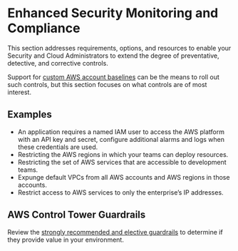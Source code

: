 # Enhanced Security Monitoring and Compliance

This section addresses requirements, options, and resources to enable your Security and Cloud Administrators to extend the degree of preventative, detective, and corrective controls.

Support for [custom AWS account baselines](./2-3-custom-account-baselines.md) can be the means to roll out such controls, but this section focuses on what controls are of most interest.

## Examples

* An application requires a named IAM user to access the AWS platform with an API key and secret, configure additional alarms and logs when these credentials are used.
* Restricting the AWS regions in which your teams can deploy resources.
* Restricting the set of AWS services that are accessible to development teams.
* Expunge default VPCs from all AWS accounts and AWS regions in those accounts.
* Restrict access to AWS services to only the enterprise’s IP addresses.

## AWS Control Tower Guardrails

Review the [strongly recommended and elective guardrails](https://docs.aws.amazon.com/controltower/latest/userguide/guardrails-reference.html) to determine if they provide value in your environment.
